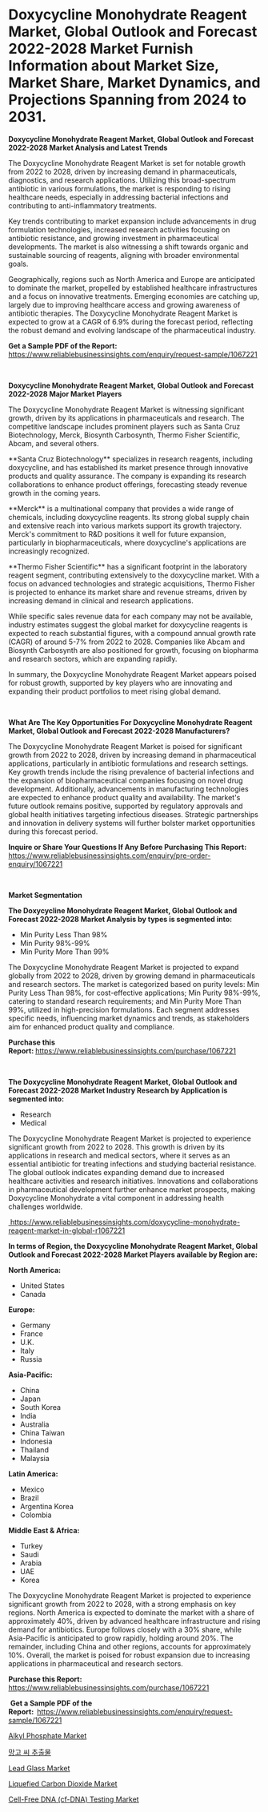 <p><h1>Doxycycline Monohydrate Reagent Market, Global Outlook and Forecast 2022-2028 Market Furnish Information about Market Size, Market Share, Market Dynamics, and Projections Spanning from 2024 to 2031.</h1></p><p><strong>Doxycycline Monohydrate Reagent Market, Global Outlook and Forecast 2022-2028 Market Analysis and Latest Trends</strong></p>
<p><p>The Doxycycline Monohydrate Reagent Market is set for notable growth from 2022 to 2028, driven by increasing demand in pharmaceuticals, diagnostics, and research applications. Utilizing this broad-spectrum antibiotic in various formulations, the market is responding to rising healthcare needs, especially in addressing bacterial infections and contributing to anti-inflammatory treatments.</p><p>Key trends contributing to market expansion include advancements in drug formulation technologies, increased research activities focusing on antibiotic resistance, and growing investment in pharmaceutical developments. The market is also witnessing a shift towards organic and sustainable sourcing of reagents, aligning with broader environmental goals.</p><p>Geographically, regions such as North America and Europe are anticipated to dominate the market, propelled by established healthcare infrastructures and a focus on innovative treatments. Emerging economies are catching up, largely due to improving healthcare access and growing awareness of antibiotic therapies. The Doxycycline Monohydrate Reagent Market is expected to grow at a CAGR of 6.9% during the forecast period, reflecting the robust demand and evolving landscape of the pharmaceutical industry.</p></p>
<p><strong>Get a Sample PDF of the Report:&nbsp;</strong> <a href="https://www.reliablebusinessinsights.com/enquiry/request-sample/1067221">https://www.reliablebusinessinsights.com/enquiry/request-sample/1067221</a></p>
<p>&nbsp;</p>
<p><strong>Doxycycline Monohydrate Reagent Market, Global Outlook and Forecast 2022-2028 Major Market Players</strong></p>
<p><p>The Doxycycline Monohydrate Reagent Market is witnessing significant growth, driven by its applications in pharmaceuticals and research. The competitive landscape includes prominent players such as Santa Cruz Biotechnology, Merck, Biosynth Carbosynth, Thermo Fisher Scientific, Abcam, and several others.</p><p>**Santa Cruz Biotechnology** specializes in research reagents, including doxycycline, and has established its market presence through innovative products and quality assurance. The company is expanding its research collaborations to enhance product offerings, forecasting steady revenue growth in the coming years.</p><p>**Merck** is a multinational company that provides a wide range of chemicals, including doxycycline reagents. Its strong global supply chain and extensive reach into various markets support its growth trajectory. Merck's commitment to R&D positions it well for future expansion, particularly in biopharmaceuticals, where doxycycline's applications are increasingly recognized.</p><p>**Thermo Fisher Scientific** has a significant footprint in the laboratory reagent segment, contributing extensively to the doxycycline market. With a focus on advanced technologies and strategic acquisitions, Thermo Fisher is projected to enhance its market share and revenue streams, driven by increasing demand in clinical and research applications.</p><p>While specific sales revenue data for each company may not be available, industry estimates suggest the global market for doxycycline reagents is expected to reach substantial figures, with a compound annual growth rate (CAGR) of around 5-7% from 2022 to 2028. Companies like Abcam and Biosynth Carbosynth are also positioned for growth, focusing on biopharma and research sectors, which are expanding rapidly.</p><p>In summary, the Doxycycline Monohydrate Reagent Market appears poised for robust growth, supported by key players who are innovating and expanding their product portfolios to meet rising global demand.</p></p>
<p>&nbsp;</p>
<p><strong>What Are The Key Opportunities For Doxycycline Monohydrate Reagent Market, Global Outlook and Forecast 2022-2028 Manufacturers?</strong></p>
<p><p>The Doxycycline Monohydrate Reagent Market is poised for significant growth from 2022 to 2028, driven by increasing demand in pharmaceutical applications, particularly in antibiotic formulations and research settings. Key growth trends include the rising prevalence of bacterial infections and the expansion of biopharmaceutical companies focusing on novel drug development. Additionally, advancements in manufacturing technologies are expected to enhance product quality and availability. The market's future outlook remains positive, supported by regulatory approvals and global health initiatives targeting infectious diseases. Strategic partnerships and innovation in delivery systems will further bolster market opportunities during this forecast period.</p></p>
<p><strong>Inquire or Share Your Questions If Any Before Purchasing This Report:</strong> <a href="https://www.reliablebusinessinsights.com/enquiry/pre-order-enquiry/1067221">https://www.reliablebusinessinsights.com/enquiry/pre-order-enquiry/1067221</a></p>
<p>&nbsp;</p>
<p><strong>Market Segmentation</strong></p>
<p><strong>The Doxycycline Monohydrate Reagent Market, Global Outlook and Forecast 2022-2028 Market Analysis by types is segmented into:</strong></p>
<p><ul><li>Min Purity Less Than 98%</li><li>Min Purity 98%-99%</li><li>Min Purity More Than 99%</li></ul></p>
<p><p>The Doxycycline Monohydrate Reagent Market is projected to expand globally from 2022 to 2028, driven by growing demand in pharmaceuticals and research sectors. The market is categorized based on purity levels: Min Purity Less Than 98%, for cost-effective applications; Min Purity 98%-99%, catering to standard research requirements; and Min Purity More Than 99%, utilized in high-precision formulations. Each segment addresses specific needs, influencing market dynamics and trends, as stakeholders aim for enhanced product quality and compliance.</p></p>
<p><strong>Purchase this Report:&nbsp;</strong><a href="https://www.reliablebusinessinsights.com/purchase/1067221">https://www.reliablebusinessinsights.com/purchase/1067221</a></p>
<p>&nbsp;</p>
<p><strong>The Doxycycline Monohydrate Reagent Market, Global Outlook and Forecast 2022-2028 Market Industry Research by Application is segmented into:</strong></p>
<p><ul><li>Research</li><li>Medical</li></ul></p>
<p><p>The Doxycycline Monohydrate Reagent Market is projected to experience significant growth from 2022 to 2028. This growth is driven by its applications in research and medical sectors, where it serves as an essential antibiotic for treating infections and studying bacterial resistance. The global outlook indicates expanding demand due to increased healthcare activities and research initiatives. Innovations and collaborations in pharmaceutical development further enhance market prospects, making Doxycycline Monohydrate a vital component in addressing health challenges worldwide.</p></p>
<p><a href="https://www.reliablebusinessinsights.com/doxycycline-monohydrate-reagent-market-in-global-r1067221">&nbsp;https://www.reliablebusinessinsights.com/doxycycline-monohydrate-reagent-market-in-global-r1067221</a></p>
<p><strong>In terms of Region, the Doxycycline Monohydrate Reagent Market, Global Outlook and Forecast 2022-2028 Market Players available by Region are:</strong></p>
<p>
    <p> <strong> North America: </strong>
        <ul>
            <li>United States</li>
            <li>Canada</li>
        </ul>
        </p> 
    <p> <strong> Europe: </strong>
        <ul>
            <li>Germany</li>
            <li>France</li>
            <li>U.K.</li>
            <li>Italy</li>
            <li>Russia</li>
        </ul>
        </p> 
    <p> <strong> Asia-Pacific: </strong>
        <ul>
            <li>China</li>
            <li>Japan</li>
            <li>South Korea</li>
            <li>India</li>
            <li>Australia</li>
            <li>China Taiwan</li>
            <li>Indonesia</li>
            <li>Thailand</li>
            <li>Malaysia</li>
        </ul>
        </p> 
    <p> <strong> Latin America: </strong>
        <ul>
            <li>Mexico</li>
            <li>Brazil</li>
            <li>Argentina Korea</li>
            <li>Colombia</li>
        </ul>
        </p> 
    <p> <strong> Middle East & Africa: </strong>
        <ul>
            <li>Turkey</li>
            <li>Saudi</li>
            <li>Arabia</li>
            <li>UAE</li>
            <li>Korea</li>
        </ul>
    </p>
    </p>
<p><p>The Doxycycline Monohydrate Reagent Market is projected to experience significant growth from 2022 to 2028, with a strong emphasis on key regions. North America is expected to dominate the market with a share of approximately 40%, driven by advanced healthcare infrastructure and rising demand for antibiotics. Europe follows closely with a 30% share, while Asia-Pacific is anticipated to grow rapidly, holding around 20%. The remainder, including China and other regions, accounts for approximately 10%. Overall, the market is poised for robust expansion due to increasing applications in pharmaceutical and research sectors.</p></p>
<p><strong>Purchase this Report: </strong><a href="https://www.reliablebusinessinsights.com/purchase/1067221">https://www.reliablebusinessinsights.com/purchase/1067221</a></p>
<p>&nbsp;<strong>Get a Sample PDF of the Report:&nbsp;&nbsp;</strong><a href="https://www.reliablebusinessinsights.com/enquiry/request-sample/1067221">https://www.reliablebusinessinsights.com/enquiry/request-sample/1067221</a></p>
<p><strong></strong></p>
<p><p><a href="https://medium.com/@marisolking2023/exploring-alkyl-phosphate-market-dynamics-revenue-analysis-and-growth-projections-in-the-alkyl-4584854ad4d0">Alkyl Phosphate Market</a></p><p><a href="https://medium.com/@wallacbahrtyinger567686/%EA%B8%80%EB%A1%9C%EB%B2%8C-%EC%8B%9C%EC%9E%A5-%EB%8F%99%ED%96%A5-2024%EB%85%84%EB%B6%80%ED%84%B0-2031%EB%85%84%EA%B9%8C%EC%A7%80-%EB%A7%9D%EA%B3%A0-%EC%94%A8%EC%95%97-%EC%B6%94%EC%B6%9C%EB%AC%BC-%EC%8B%9C%EC%9E%A5%EC%9D%98-%ED%8A%B8%EB%A0%8C%EB%93%9C-%EB%B0%8F-%EC%84%B1%EC%9E%A5-%EB%B6%84%EC%84%9D-%EC%A0%84%EB%A7%9D-564d45fc67e6">망고 씨 추출물</a></p><p><a href="https://www.linkedin.com/pulse/global-lead-glass-market-size-expected-reach-cagr-63-report-mc6af?trackingId=BdJW1JGiTZGDf27jziwwAw%3D%3D">Lead Glass Market</a></p><p><a href="https://medium.com/@rasaunharrison331/global-liquefied-carbon-dioxide-market-focus-on-product-type-food-grade-carbon-dioxide-industrial-b107f3d6147e">Liquefied Carbon Dioxide Market</a></p><p><a href="https://issuu.com/reportprime-2/docs/cell-free-dna-cf-dna-testing-market_e75351b34e43b8">Cell-Free DNA (cf-DNA) Testing Market</a></p></p>